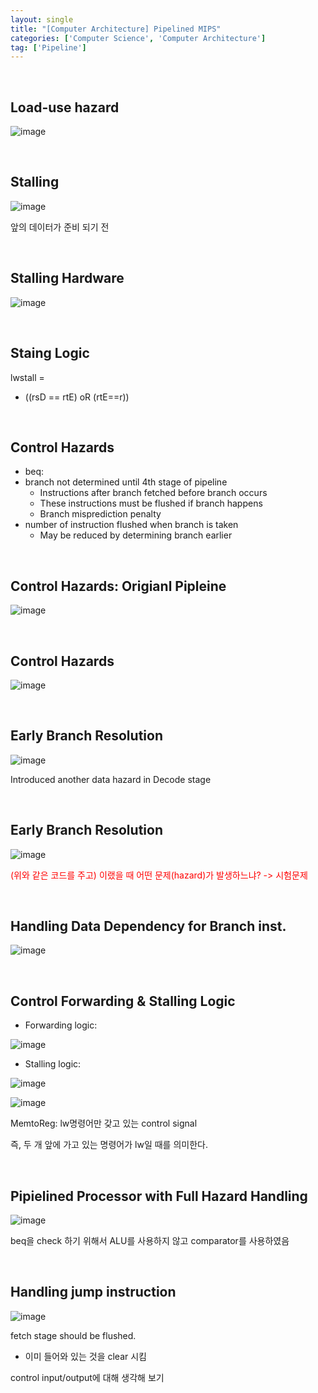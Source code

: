 ```yaml
---
layout: single
title: "[Computer Architecture] Pipelined MIPS"
categories: ['Computer Science', 'Computer Architecture']
tag: ['Pipeline']
---
```


<br>

## Load-use hazard

![image](https://user-images.githubusercontent.com/79521972/166400646-cb957cc9-dd55-432d-9ae7-987ee29b9e71.png)



<br>

## Stalling

![image](https://user-images.githubusercontent.com/79521972/166402010-786cd9e3-52bc-4ca2-84a5-c02ca38dc8f4.png)

앞의 데이터가 준비 되기 전



<br>

## Stalling Hardware

![image](https://user-images.githubusercontent.com/79521972/166402144-8a4230c9-47fd-4e07-800d-22097ab6533a.png)





<br>

## Staing Logic

lwstall = 

- ((rsD == rtE) oR (rtE==r))



<br>

## Control Hazards

- beq:  
- branch not determined until 4th stage of pipeline 
  - Instructions after branch fetched before branch occurs 
  - These instructions must be flushed if branch happens
  -  Branch misprediction penalty
- number of instruction flushed when branch is taken
  - May be reduced by determining branch earlier



<br>

## Control Hazards: Origianl Pipleine

![image](https://user-images.githubusercontent.com/79521972/166402777-05c6df3b-b8a1-46bb-987d-ca55529f91e4.png)



<br>

## Control Hazards

![image](https://user-images.githubusercontent.com/79521972/166402793-c2783595-e9a8-4e88-be13-d4b125344659.png)





<br>

## Early Branch Resolution

![image](https://user-images.githubusercontent.com/79521972/166402814-b3770c05-d10f-4fe4-845a-c9beca9e223c.png)

Introduced another data hazard in Decode stage

<br>

## Early Branch Resolution

![image](https://user-images.githubusercontent.com/79521972/166402838-44d57870-0a73-4436-b912-059bcd50f1fd.png)



<span style="color:red">(위와 같은 코드를 주고) 이랬을 때 어떤 문제(hazard)가 발생하느냐? -> 시험문제</span>

<br>

## Handling Data Dependency for Branch inst.

![image](https://user-images.githubusercontent.com/79521972/166402919-d9511429-6fdb-4aeb-9608-c35b0d990d94.png)





<br>

## Control Forwarding & Stalling Logic

- Forwarding logic: 

![image](https://user-images.githubusercontent.com/79521972/166403016-d513e2c6-1196-41bb-ae55-f34ec0263efb.png)





- Stalling logic:

![image](https://user-images.githubusercontent.com/79521972/166403100-5d2f49d5-2479-443b-9ba5-f891747f4c67.png)



![image](https://user-images.githubusercontent.com/79521972/166403082-2cfb57ba-bf2d-4576-81e2-7d3cfc90b628.png)

MemtoReg: lw명령어만 갖고 있는 control signal

즉, 두 개 앞에 가고 있는 명령어가 lw일 때를 의미한다.



<br>

## Pipielined Processor with Full Hazard Handling

![image](https://user-images.githubusercontent.com/79521972/166403290-ecabb329-3c24-4320-a42e-a99cd1ff9aea.png)

beq을 check 하기 위해서 ALU를 사용하지 않고 comparator를 사용하였음



<br>

## Handling jump instruction

![image](https://user-images.githubusercontent.com/79521972/166403389-fff443f5-9e1a-489a-a724-3958667f1ba1.png)



fetch stage should be flushed.

- 이미 들어와 있는 것을 clear 시킴

control input/output에 대해 생각해 보기































